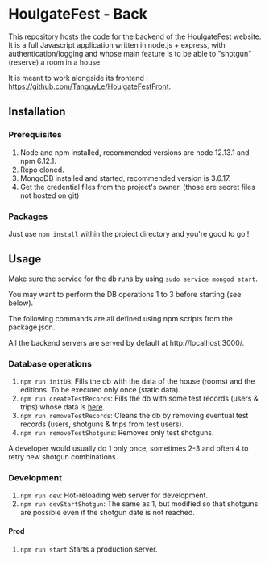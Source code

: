 # HoulgateFest - Back

This repository hosts the code for the backend of the HoulgateFest website. It is a full Javascript application
written in node.js + express, with
authentication/logging and whose main feature is to be able to "shotgun" (reserve) a room in a house.

It is meant to work alongside its frontend : https://github.com/TanguyLe/HoulgateFestFront.

## Installation
### Prerequisites
1. Node and npm installed, recommended versions are node 12.13.1 and npm 6.12.1.
2. Repo cloned.
3. MongoDB installed and started, recommended version is 3.6.17.
4. Get the credential files from the project's owner. (those are secret files not hosted on git)

### Packages
Just use `npm install` within the project directory and you're good to go !

## Usage
Make sure the service for the db runs by using `sudo service mongod start`.

You may want to perform the DB operations 1 to 3 before starting (see below).

The following commands are all defined using npm scripts from the package.json.

All the backend servers are served by default at http://localhost:3000/.

### Database operations
1. `npm run initDB`: Fills the db with the data of the house (rooms) and the editions.
To be executed only once (static data).
2. `npm run createTestRecords`: Fills the db with some test records (users & trips) whose data is [here](./scripts/scriptsUtils.js).
3. `npm run removeTestRecords`: Cleans the db by removing eventual test records (users, shotguns & trips from test users).
4. `npm run removeTestShotguns`: Removes only test shotguns.

A developer would usually do 1 only once, sometimes 2-3 and often 4 to retry new shotgun combinations.

### Development
1. `npm run dev`: Hot-reloading web server for development.
2. `npm run devStartShotgun`: The same as 1, but modified so that shotguns are possible even
if the shotgun date is not reached.

#### Prod
1. `npm run start` Starts a production server.

